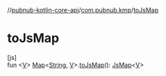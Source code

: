 //[pubnub-kotlin-core-api](../../index.md)/[com.pubnub.kmp](index.md)/[toJsMap](to-js-map.md)

# toJsMap

[js]\
fun &lt;[V](to-js-map.md)&gt; [Map](https://kotlinlang.org/api/latest/jvm/stdlib/kotlin.collections/-map/index.html)&lt;[String](https://kotlinlang.org/api/latest/jvm/stdlib/kotlin/-string/index.html), [V](to-js-map.md)&gt;.[toJsMap](to-js-map.md)(): [JsMap](-js-map/index.md)&lt;[V](to-js-map.md)&gt;
